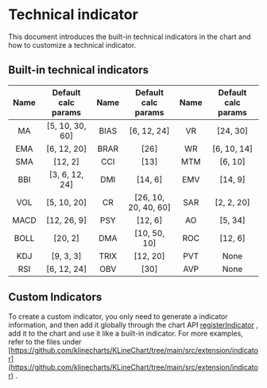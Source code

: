 <script setup>
import Tip from '../../@components/Tip.vue'
</script>

# Technical indicator
This document introduces the built-in technical indicators in the chart and how to customize a technical indicator.

## Built-in technical indicators
| **Name** | **Default calc params** | **Name** | **Default calc params** | **Name** | **Default calc params** |
| :---: | :---: | :---: | :---: | :---: | :---: |
| MA | [5, 10, 30, 60] | BIAS | [6, 12, 24] | VR | [24, 30] |
| EMA | [6, 12, 20] | BRAR | [26] | WR | [6, 10, 14] |
| SMA | [12, 2] | CCI | [13] | MTM | [6, 10] |
| BBI | [3, 6, 12, 24] | DMI | [14, 6] | EMV | [14, 9] |
| VOL | [5, 10, 20] | CR | [26, 10, 20, 40, 60] | SAR | [2, 2, 20] |
| MACD | [12, 26, 9] | PSY | [12, 6] | AO | [5, 34] |
| BOLL | [20, 2] | DMA | [10, 50, 10] | ROC | [12, 6] |
| KDJ | [9, 3, 3] | TRIX | [12, 20] | PVT | None |
| RSI | [6, 12, 24] | OBV | [30] | AVP | None |

<Tip title="Tip" tip="Some indicators can be overlaid on the candlestick using <code>chart.createIndicator('MA', true, { id:'candle_pane' })</code> and some cannot. Compatible indicators are: BBI, BOLL, EMA, MA, SAR, SMA. You can use custom drawing of custom indicators to draw the indicator on the candlestick chart to make it compatible with the candlestick."/>


## Custom Indicators
To create a custom indicator, you only need to generate a indicator information, and then add it globally through the chart API [registerIndicator](/api/chart/registerIndicator) , add it to the chart and use it like a built-in indicator. For more examples, refer to the files under [https://github.com/klinecharts/KLineChart/tree/main/src/extension/indicator](https://github.com/klinecharts/KLineChart/tree/main/src/extension/indicator) .
